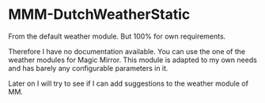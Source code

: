 # MMM-DutchWeatherStatic
From the default weather module. But 100% for own requirements.

Therefore I have no documentation available. You can use the one of the weather modules for Magic Mirror. This module is adapted to my own needs and has barely any configurable parameters in it.

Later on I will try to see if I can add suggestions to the weather module of MM.
